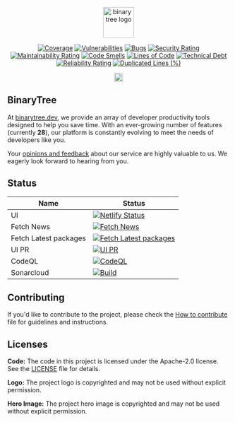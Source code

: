 <p align="center">
<a href="https://binarytree.dev/" target="_blank">
  <img src="https://github.com/lifeparticle/lifeparticle/blob/master/gh_social.png" alt="binary tree logo" height="70" />
</a>
</p>

<div align="center">

[![Coverage][Coverage-badge]][SonarCloud-Summary-URL]
[![Vulnerabilities][Vulnerabilities-badge]][SonarCloud-Summary-URL]
[![Bugs][Bugs-badge]][SonarCloud-Summary-URL]
[![Security Rating][Security-Rating-badge]][SonarCloud-Summary-URL]
[![Maintainability Rating][Maintainability-Rating-badge]][SonarCloud-Summary-URL]
[![Code Smells][Code-Smells-badge]][SonarCloud-Summary-URL]
[![Lines of Code][Lines-of-Code-badge]][SonarCloud-Summary-URL]
[![Technical Debt][Technical-Debt-badge]][SonarCloud-Summary-URL]
[![Reliability Rating][Reliability-Rating-badge]][SonarCloud-Summary-URL]
[![Duplicated Lines (%)][Duplicated-Lines-badge]][SonarCloud-Summary-URL]

<a href="https://github.com/lifeparticle/binarytree/blob/main/.github/dependabot.yml" target="_blank">
  <img src="https://github.com/lifeparticle/binarytree/assets/1612112/75075fc7-8241-4375-905d-8d96cc239ffa" alt="binary tree logo" height="20" />
</a>

</div>

[Coverage-badge]: https://sonarcloud.io/api/project_badges/measure?project=lifeparticle_binarytree&metric=coverage
[Vulnerabilities-badge]: https://sonarcloud.io/api/project_badges/measure?project=lifeparticle_binarytree&metric=vulnerabilities
[Bugs-badge]: https://sonarcloud.io/api/project_badges/measure?project=lifeparticle_binarytree&metric=bugs
[Security-Rating-badge]: https://sonarcloud.io/api/project_badges/measure?project=lifeparticle_binarytree&metric=security_rating
[Maintainability-Rating-badge]: https://sonarcloud.io/api/project_badges/measure?project=lifeparticle_binarytree&metric=sqale_rating
[Code-Smells-badge]: https://sonarcloud.io/api/project_badges/measure?project=lifeparticle_binarytree&metric=code_smells
[Lines-of-Code-badge]: https://sonarcloud.io/api/project_badges/measure?project=lifeparticle_binarytree&metric=ncloc
[Technical-Debt-badge]: https://sonarcloud.io/api/project_badges/measure?project=lifeparticle_binarytree&metric=sqale_index
[Reliability-Rating-badge]: https://sonarcloud.io/api/project_badges/measure?project=lifeparticle_binarytree&metric=reliability_rating
[Duplicated-Lines-badge]: https://sonarcloud.io/api/project_badges/measure?project=lifeparticle_binarytree&metric=duplicated_lines_density
[SonarCloud-Summary-URL]: https://sonarcloud.io/summary/new_code?id=lifeparticle_binarytree

## BinaryTree

At [binarytree.dev](https://binarytree.dev/about), we provide an array of developer productivity tools designed to help you save time. With an ever-growing number of features (currently <b>28</b>), our platform is constantly evolving to meet the needs of developers like you.

Your [opinions and feedback](https://binarytree.dev/feedback) about our service are highly valuable to us. We eagerly look forward to hearing from you.

## Status

| Name                  | Status                                                                                                                                                                                                 |
| --------------------- | ------------------------------------------------------------------------------------------------------------------------------------------------------------------------------------------------------ |
| UI                    | [![Netlify Status](https://api.netlify.com/api/v1/badges/304f7283-52f9-4f01-918a-9d35c3257fb0/deploy-status)](https://app.netlify.com/sites/binarytree-dev/deploys)                                    |
| Fetch News            | [![Fetch News](https://github.com/lifeparticle/binarytree/actions/workflows/news.yml/badge.svg)](https://github.com/lifeparticle/binarytree/actions/workflows/news.yml)                                |
| Fetch Latest packages | [![Fetch Latest packages](https://github.com/lifeparticle/binarytree/actions/workflows/packages.yml/badge.svg?branch=main)](https://github.com/lifeparticle/binarytree/actions/workflows/packages.yml) |
| UI PR                 | [![UI PR](https://github.com/lifeparticle/binarytree/actions/workflows/ui-pr.yml/badge.svg)](https://github.com/lifeparticle/binarytree/actions/workflows/ui-pr.yml)                                   |
| CodeQL                | [![CodeQL](https://github.com/lifeparticle/binarytree/actions/workflows/codeql.yml/badge.svg)](https://github.com/lifeparticle/binarytree/actions/workflows/codeql.yml)                                |
| Sonarcloud            | [![Build](https://github.com/lifeparticle/binarytree/actions/workflows/sonarcloud.yml/badge.svg)](https://github.com/lifeparticle/binarytree/actions/workflows/sonarcloud.yml)                         |

## Contributing

If you'd like to contribute to the project, please check the [How to contribute](./CONTRIBUTING.md) file for guidelines and instructions.

## Licenses

**Code:** The code in this project is licensed under the Apache-2.0 license. See the [LICENSE](LICENSE) file for details.

**Logo:** The project logo is copyrighted and may not be used without explicit permission.

**Hero Image:** The project hero image is copyrighted and may not be used without explicit permission.
